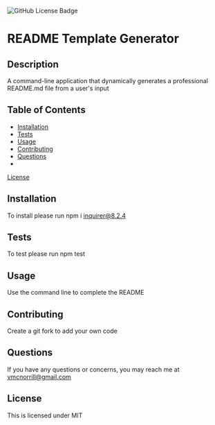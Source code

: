 
![GitHub License Badge](https://img.shields.io/badge/license-MIT-blue.svg)

# README Template Generator

## Description

A command-line application that dynamically generates a professional README.md file from a user's input

## Table of Contents
- [Installation](#installation)
- [Tests](#tests)
- [Usage](#usage)
- [Contributing](#contributing)
- [Questions](#Questions)
- 
[License](#license)


## Installation

To install please run npm i inquirer@8.2.4

## Tests

To test please run npm test

## Usage

Use the command line to complete the README

## Contributing

Create a git fork to add your own code

## Questions

If you have any questions or concerns, you may reach me at vmcnorrill@gmail.com


## License

    
 This is licensed under MIT

    
